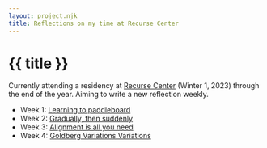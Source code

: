 ```yaml
---
layout: project.njk
title: Reflections on my time at Recurse Center
---
```

# {{ title }}

Currently attending a residency at [Recurse Center](https://www.recurse.com/) (Winter 1, 2023) through the end of the year. Aiming to write a new reflection weekly.

- Week 1: [Learning to paddleboard](/recurse/week-1)
- Week 2: [Gradually, then suddenly](/recurse/week-2)
- Week 3: [Alignment is all you need](/recurse/week-3)
- Week 4: [Goldberg Variations Variations](/recurse/week-4)